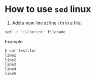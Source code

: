 # How to use `sed` linux

1. Add a new line at line i th in a file:

```bash
sed -i 'i\Content' filename
```
Example
```bash
$ cat test.txt
line1
line2
line3
line4
line5
```
